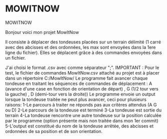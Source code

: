 # MOWITNOW
MOWITNOW

Bonjour voici mon projet MowItNow

Il consiste à déplacer des tondeuses placées sur un terrain délimité (1 carré avec des abcisses et des ordonnées, les max sont envoyées dans la 1ere ligne du fichier). Elles se déplacent grâce à des commandes envoyées dans un fichier.

J'ai choisi le format .csv avec comme séparateur ";". 
IMPORTANT : Pour le test, le fichier de commandes MowItNow.csv attaché au projet est à placer dans un répertoire C:/MowItNow/
Le programme fait avancer chaque tondeuse en traitant les séquences de commandes de déplacement : A (avance d'une case en fonction de orientation de départ) , G (1/2 tour vers la gauche) , D (demi-tour vers la droite))
Le programme envoie un output lorsque la tondeuse traitée ne peut plus avancer, ceci pour plusieurs raisons:
1-Le parcours à traiter ne réponds pas aux critères attendus (A G ou D)
2-Le parcours de la tondeuse est terminé
3-La tondeuse est sortie du terrain
4-La tondeuse rencontre une autre tondeuse sur la position calculée par le programme (option présente mais non traitée dans mon 1er commit)
5-L'output est constitué du nom de la tondeuse arrêtée, des abcisses et ordonnées de sa position et de son orientation.
